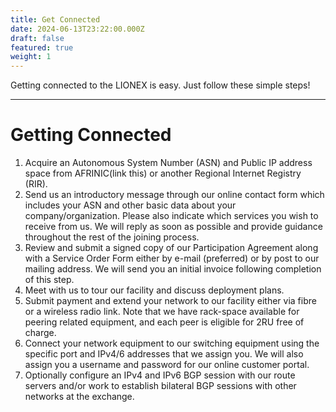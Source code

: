 ```yaml
---
title: Get Connected
date: 2024-06-13T23:22:00.000Z
draft: false
featured: true
weight: 1
---
```

Getting connected to the LIONEX is easy. Just follow these simple steps!

- - -

# Getting Connected

1. Acquire an Autonomous System Number (ASN) and Public IP address space from AFRINIC(link this) or another Regional Internet Registry (RIR).
2. Send us an introductory message through our online contact form which includes your ASN and other basic data about your company/organization. Please also indicate which services you wish to receive from us. We will reply as soon as possible and provide guidance throughout the rest of the joining process.
3. Review and submit a signed copy of our Participation Agreement along with a Service Order Form either by e-mail (preferred) or by post to our mailing address. We will send you an initial invoice following completion of this step.
4. Meet with us to tour our facility and discuss deployment plans.
5. Submit payment and extend your network to our facility either via fibre or a wireless radio link. Note that we have rack-space available for peering related equipment, and each peer is eligible for 2RU free of charge.
6. Connect your network equipment to our switching equipment using the specific port and IPv4/6 addresses that we assign you. We will also assign you a username and password for our online customer portal.
7. Optionally configure an IPv4 and IPv6 BGP session with our route servers and/or work to establish bilateral BGP sessions with other networks at the exchange.
